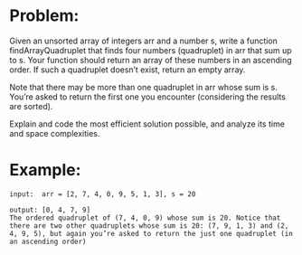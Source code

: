 # Problem:

Given an unsorted array of integers arr and a number s, write a function findArrayQuadruplet that finds four numbers (quadruplet) in arr that sum up to s. Your function should return an array of these numbers in an ascending order. If such a quadruplet doesn’t exist, return an empty array.

Note that there may be more than one quadruplet in arr whose sum is s. You’re asked to return the first one you encounter (considering the results are sorted).

Explain and code the most efficient solution possible, and analyze its time and space complexities.

# Example:

```
input:  arr = [2, 7, 4, 0, 9, 5, 1, 3], s = 20

output: [0, 4, 7, 9]
The ordered quadruplet of (7, 4, 0, 9) whose sum is 20. Notice that there are two other quadruplets whose sum is 20: (7, 9, 1, 3) and (2, 4, 9, 5), but again you’re asked to return the just one quadruplet (in an ascending order)
```
